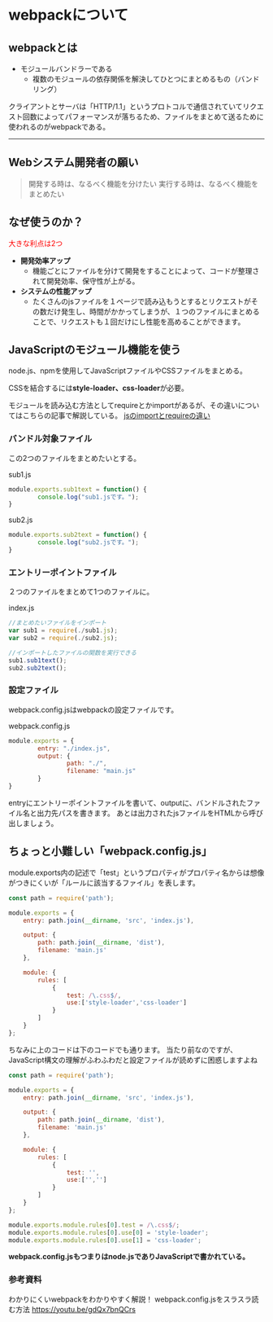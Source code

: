 # webpackについて

## webpackとは

- モジュールバンドラーである
  - 複数のモジュールの依存関係を解決してひとつにまとめるもの（バンドリング）

クライアントとサーバは「HTTP/1.1」というプロトコルで通信されていてリクエスト回数によってパフォーマンスが落ちるため、ファイルをまとめて送るために使われるのがwebpackである。

***

## Webシステム開発者の願い

>開発する時は、なるべく機能を分けたい
>実行する時は、なるべく機能をまとめたい

## なぜ使うのか？

<font color="red">大きな利点は2つ</font>

- **開発効率アップ**
  - 機能ごとにファイルを分けて開発をすることによって、コードが整理されて開発効率、保守性が上がる。
- **システムの性能アップ**
  - たくさんのjsファイルを１ページで読み込もうとするとリクエストがその数だけ発生し、時間がかかってしまうが、１つのファイルにまとめることで、リクエストも１回だけにし性能を高めることができます。

## JavaScriptのモジュール機能を使う

node.js、npmを使用してJavaScriptファイルやCSSファイルをまとめる。

CSSを結合するには**style-loader、css-loader**が必要。

モジュールを読み込む方法としてrequireとかimportがあるが、その違いについてはこちらの記事で解説している。
[jsのimportとrequireの違い](https://qiita.com/minato-naka/items/39ecc285d1e37226a283)

### バンドル対象ファイル

この2つのファイルをまとめたいとする。

sub1.js

```JavaScript:sub1.js
module.exports.sub1text = function() {
        console.log("sub1.jsです。");
}
```

sub2.js

```JavaScript:sub2.js
module.exports.sub2text = function() {
        console.log("sub2.jsです。");
}
```

### エントリーポイントファイル

２つのファイルをまとめて1つのファイルに。

index.js

```JavaScript:index.js
//まとめたいファイルをインポート
var sub1 = require(./sub1.js);
var sub2 = require(./sub2.js);

//インポートしたファイルの関数を実行できる
sub1.sub1text();
sub2.sub2text();
```

### 設定ファイル

webpack.config.jsはwebpackの設定ファイルです。

webpack.config.js

```JavaScript:webpack.config.js
module.exports = {
        entry: "./index.js",
        output: {
                path: "./",
                filename: "main.js"
        }
}
```

entryにエントリーポイントファイルを書いて、outputに、バンドルされたファイル名と出力先パスを書きます。
あとは出力されたjsファイルをHTMLから呼び出しましょう。

## ちょっと小難しい「webpack.config.js」

module.exports内の記述で「test」というプロパティがプロパティ名からは想像がつきにくいが「ルールに該当するファイル」を表します。

```JavaScript:webpack.config.js
const path = require('path');

module.exports = {
    entry: path.join(__dirname, 'src', 'index.js'),

    output: {
        path: path.join(__dirname, 'dist'),
        filename: 'main.js'
    },

    module: {
        rules: [
            {
                test: /\.css$/,
                use:['style-loader','css-loader']
            }
        ]
    }
};
```

ちなみに上のコードは下のコードでも通ります。
当たり前なのですが、JavaScript構文の理解がふわふわだと設定ファイルが読めずに困惑しますよね

```JavaScript:webpack.config.js
const path = require('path');

module.exports = {
    entry: path.join(__dirname, 'src', 'index.js'),

    output: {
        path: path.join(__dirname, 'dist'),
        filename: 'main.js'
    },

    module: {
        rules: [
            {
                test: '',
                use:['','']
            }
        ]
    }
};

module.exports.module.rules[0].test = /\.css$/;
module.exports.module.rules[0].use[0] = 'style-loader';
module.exports.module.rules[0].use[1] = 'css-loader';
```

**webpack.config.jsもつまりはnode.jsでありJavaScriptで書かれている。**

### 参考資料

わかりにくいwebpackをわかりやすく解説！ webpack.config.jsをスラスラ読む方法 https://youtu.be/gdQx7bnQCrs
